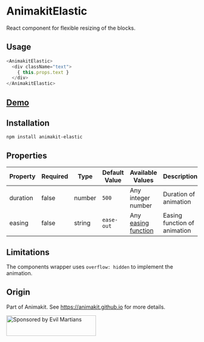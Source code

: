 # AnimakitElastic
React component for flexible resizing of the blocks.

## Usage

```javascript
<AnimakitElastic>
  <div className="text">
    { this.props.text }
  </div>
</AnimakitElastic>
```

## [Demo](https://animakit.github.io/#/elastic)

## Installation

```
npm install animakit-elastic
```

## Properties

| Property | Required | Type | Default Value  | Available Values  | Description |
| ----- | ----- | ----- | ----- | ----- | ----- |
| duration | false | number | `500` | Any integer number | Duration of animation |
| easing | false | string | `ease-out` | Any [easing function](http://easings.net/) | Easing function of animation |

## Limitations

The components wrapper uses `overflow: hidden` to implement the animation.

## Origin

Part of Animakit.
See https://animakit.github.io for more details.

<a href="https://evilmartians.com/?utm_source=animakit">
  <img src="https://evilmartians.com/badges/sponsored-by-evil-martians.svg"
       alt="Sponsored by Evil Martians" width="236" height="54">
</a>
